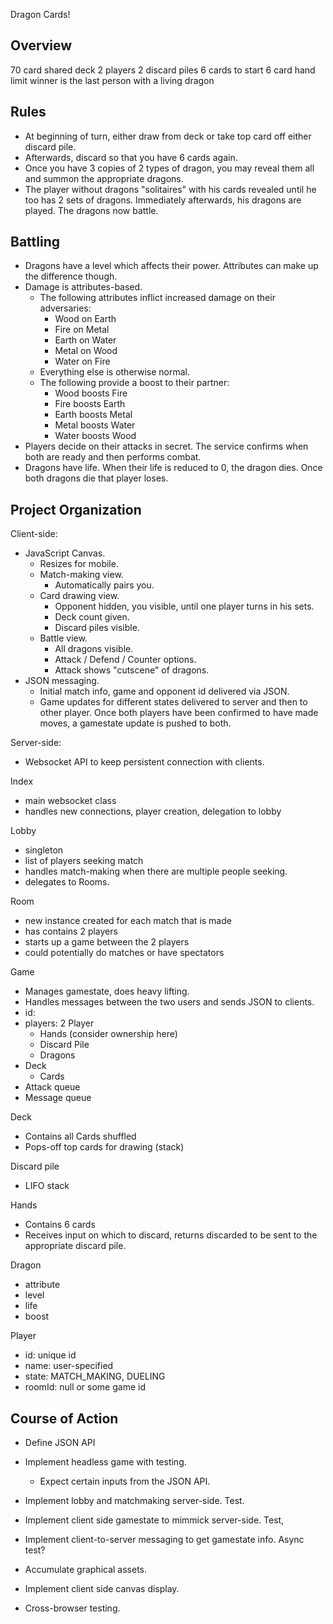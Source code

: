 Dragon Cards!

Overview
--------
70 card shared deck
2 players
2 discard piles
6 cards to start
6 card hand limit
winner is the last person with a living dragon

Rules
-----
- At beginning of turn, either draw from deck or take top card off either
  discard pile.
- Afterwards, discard so that you have 6 cards again.
- Once you have 3 copies of 2 types of dragon, you may reveal them all and
  summon the appropriate dragons.
- The player without dragons "solitaires" with his cards revealed until
  he too has 2 sets of dragons. Immediately afterwards, his dragons are
  played. The dragons now battle.

Battling
--------
- Dragons have a level which affects their power. Attributes can make up the
  difference though.
- Damage is attributes-based.
  - The following attributes inflict increased damage on their adversaries:
    - Wood on Earth
    - Fire on Metal
    - Earth on Water
    - Metal on Wood
    - Water on Fire
  - Everything else is otherwise normal.
  - The following provide a boost to their partner:
    - Wood boosts Fire
    - Fire boosts Earth
    - Earth boosts Metal
    - Metal boosts Water
    - Water boosts Wood
- Players decide on their attacks in secret. The service confirms when both are
  ready and then performs combat.
- Dragons have life. When their life is reduced to 0, the dragon dies. Once both
  dragons die that player loses.

Project Organization
--------------------
Client-side:
- JavaScript Canvas.
  - Resizes for mobile.
  - Match-making view.
    - Automatically pairs you.
  - Card drawing view.
    - Opponent hidden, you visible, until one player turns in his sets.
    - Deck count given.
    - Discard piles visible.
  - Battle view.
    - All dragons visible.
    - Attack / Defend / Counter options.
    - Attack shows "cutscene" of dragons.
- JSON messaging.
  - Initial match info, game and opponent id delivered via JSON.
  - Game updates for different states delivered to server and then to other
    player. Once both players have been confirmed to have made moves, a gamestate
    update is pushed to both.

Server-side:
- Websocket API to keep persistent connection with clients.

Index
- main websocket class
- handles new connections, player creation, delegation to lobby

Lobby
- singleton
- list of players seeking match
- handles match-making when there are multiple people seeking.
- delegates to Rooms.

Room
- new instance created for each match that is made
- has contains 2 players
- starts up a game between the 2 players
- could potentially do matches or have spectators

Game
- Manages gamestate, does heavy lifting.
- Handles messages between the two users and sends JSON to clients.
- id:
- players: 2 Player
  - Hands (consider ownership here)
  - Discard Pile
  - Dragons
- Deck
  - Cards
- Attack queue
- Message queue

Deck
- Contains all Cards shuffled
- Pops-off top cards for drawing (stack)

Discard pile
- LIFO stack

Hands
- Contains 6 cards
- Receives input on which to discard, returns discarded to be sent to
  the appropriate discard pile.

Dragon
- attribute
- level
- life
- boost

Player
- id: unique id
- name: user-specified
- state: MATCH_MAKING, DUELING
- roomId: null or some game id

Course of Action
----------------
- Define JSON API

- Implement headless game with testing.
  - Expect certain inputs from the JSON API.

- Implement lobby and matchmaking server-side. Test.

- Implement client side gamestate to mimmick server-side. Test,
- Implement client-to-server messaging to get gamestate info. Async test?

- Accumulate graphical assets.
- Implement client side canvas display.
- Cross-browser testing.
